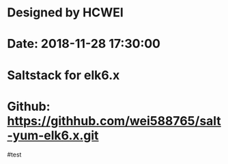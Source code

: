 # Designed by HCWEI
# Date: 2018-11-28 17:30:00
# Saltstack for elk6.x
# Github: https://githhub.com/wei588765/salt-yum-elk6.x.git
#test